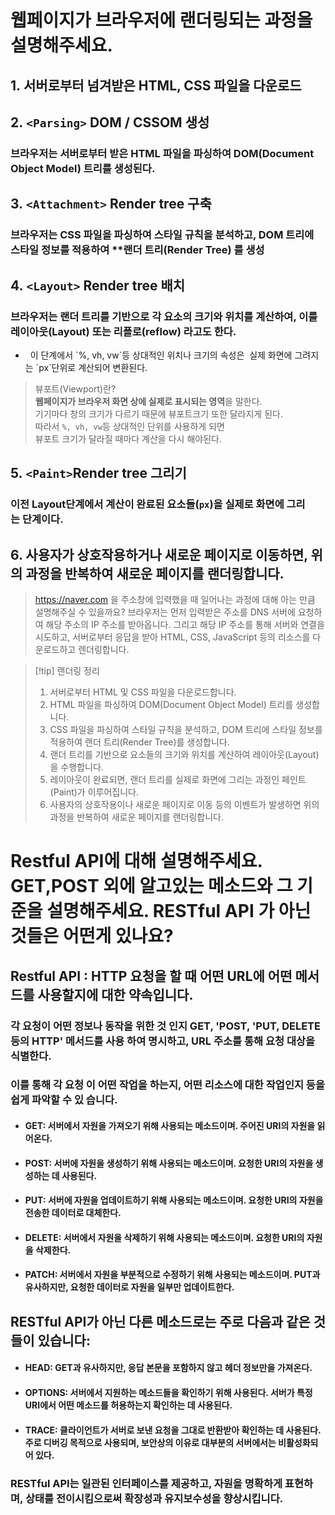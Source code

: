 # 웹페이지가 브라우저에 랜더링되는 과정을 설명해주세요.

## 1. 서버로부터 넘겨받은 HTML, CSS 파일을 다운로드

## 2. `<Parsing>` DOM / CSSOM 생성

### 브라우저는 서버로부터 받은 HTML 파일을 파싱하여 DOM(Document Object Model) 트리를 생성된다.

## 3. `<Attachment>` Render tree 구축

### 브라우저는 CSS 파일을 파싱하여 스타일 규칙을 분석하고, **DOM 트리**에 스타일 정보를 적용하여 **랜더 트리(Render Tree) 를 생성

## 4. `<Layout>` Render tree 배치

### 브라우저는 **랜더 트리**를 기반으로 각 요소의 크기와 위치를 계산하여, 이를 **레이아웃(Layout)** 또는 **리플로(reflow)** 라고도 한다.

-   이 단계에서 \`%, vh, vw\`등 상대적인 위치나 크기의 속성은  실제 화면에 그려지는 \`px\`단위로 계산되어 변환된다.

>  뷰포트(Viewport)란?  
> **웹페이지가 브라우저 화면 상에 실제로 표시되는 영역**을 말한다.  
> 기기마다 창의 크기가 다르기 때문에 뷰포트크기 또한 달라지게 된다.  
> 따라서 `%, vh, vw`등 상대적인 단위를 사용하게 되면  
> 뷰포트 크기가 달라질 때마다 계산을 다시 해야된다.

## 5. `<Paint>`Render tree 그리기

### 이전 Layout단계에서 계산이 완료된 요소들(`px`)을 **실제로 화면에 그리는** 단계이다.  

## 6. 사용자가 상호작용하거나 새로운 페이지로 이동하면, 위의 과정을 반복하여 새로운 페이지를 랜더링합니다.

>  https://naver.com 을 주소창에 입력했을 때 일어나는 과정에 대해 아는 만큼 설명해주실 수 있을까요?
>  브라우저는 먼저 입력받은 주소를 DNS 서버에 요청하여 해당 주소의 IP 주소를 받아옵니다. 그리고 해당 IP 주소를 통해 서버와 연결을 시도하고, 서버로부터 응답을 받아 HTML, CSS, JavaScript 등의 리소스를 다운로드하고 렌더링합니다.


> [!tip] 랜더링 정리
> 1. 서버로부터 HTML 및 CSS 파일을 다운로드합니다. 
> 2. HTML 파일을 파싱하여 DOM(Document Object Model) 트리를 생성합니다. 
> 3. CSS 파일을 파싱하여 스타일 규칙을 분석하고, DOM 트리에 스타일 정보를 적용하여 랜더 트리(Render Tree)를 생성합니다. 
> 4. 랜더 트리를 기반으로 요소들의 크기와 위치를 계산하여 레이아웃(Layout)을 수행합니다. 
> 5. 레이아웃이 완료되면, 랜더 트리를 실제로 화면에 그리는 과정인 페인트(Paint)가 이루어집니다. 
> 6. 사용자의 상호작용이나 새로운 페이지로 이동 등의 이벤트가 발생하면 위의 과정을 반복하여 새로운 페이지를 랜더링합니다.

# Restful API에 대해 설명해주세요. GET,POST 외에 알고있는 메소드와 그 기준을 설명해주세요. RESTful API 가 아닌 것들은 어떤게 있나요?

## Restful API : HTTP 요청을 할 때 어떤 URL에 어떤 메서드를 사용할지에 대한 약속입니다.

### 각 요청이 어떤 정보나 동작을 위한 것 인지 GET, 'POST, 'PUT, DELETE 등의 HTTP' 메서드를 사용 하여 명시하고, URL 주소를 통해 요청 대상을 식별한다. 
### 이를 통해 각 요청 이 어떤 작업을 하는지, 어떤 리소스에 대한 작업인지 등을 쉽게 파악할 수 있 습니다.

- #### GET: 서버에서 자원을 가져오기 위해 사용되는 메소드이며. 주어진 URI의 자원을 읽어온다.
 
- #### POST: 서버에 자원을 생성하기 위해 사용되는 메소드이며. 요청한 URI의 자원을 생성하는 데 사용된다.
 
- #### PUT: 서버에 자원을 업데이트하기 위해 사용되는 메소드이며. 요청한 URI의 자원을 전송한 데이터로 대체한다.
 
- #### DELETE: 서버에서 자원을 삭제하기 위해 사용되는 메소드이며. 요청한 URI의 자원을 삭제한다.
  
- #### PATCH: 서버에서 자원을 부분적으로 수정하기 위해 사용되는 메소드이며. PUT과 유사하지만, 요청한 데이터로 자원을 일부만 업데이트한다.


## RESTful API가 아닌 다른 메소드로는 주로 다음과 같은 것들이 있습니다:

- #### HEAD: GET과 유사하지만, 응답 본문을 포함하지 않고 헤더 정보만을 가져온다.
    
- #### OPTIONS: 서버에서 지원하는 메소드들을 확인하기 위해 사용된다. 서버가 특정 URI에서 어떤 메소드를 허용하는지 확인하는 데 사용된다.
 
- #### TRACE: 클라이언트가 서버로 보낸 요청을 그대로 반환받아 확인하는 데 사용된다. 주로 디버깅 목적으로 사용되며, 보안상의 이유로 대부분의 서버에서는 비활성화되어 있다.

### RESTful API는 일관된 인터페이스를 제공하고, 자원을 명확하게 표현하며, 상태를 전이시킴으로써 확장성과 유지보수성을 향상시킵니다.




